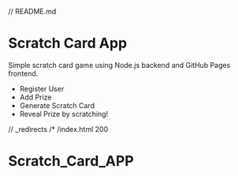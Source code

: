 // README.md
# Scratch Card App

Simple scratch card game using Node.js backend and GitHub Pages frontend.

- Register User
- Add Prize
- Generate Scratch Card
- Reveal Prize by scratching!


// _redirects
/*  /index.html  200
# Scratch_Card_APP
